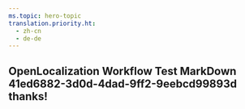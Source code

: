 ```yaml
---
ms.topic: hero-topic
translation.priority.ht: 
  - zh-cn
  - de-de
---
```

## OpenLocalization Workflow Test MarkDown 41ed6882-3d0d-4dad-9ff2-9eebcd99893d thanks!
